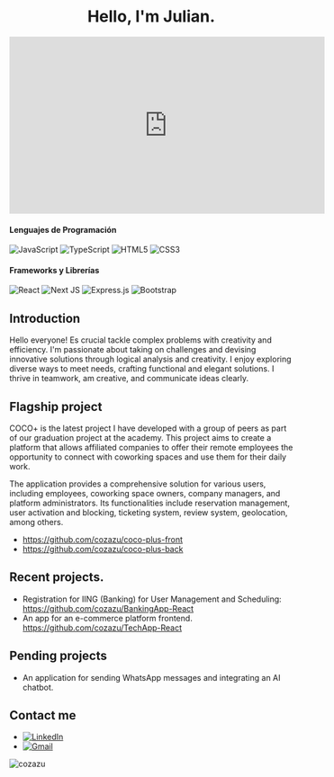 <h1 align="center">Hello, I'm Julian.</h1>

<div align="center">
  <iframe width="560" height="315" src="https://youtube.com/shorts/lRbVdz_MyTE?feature=share" frameborder="0" allowfullscreen></iframe>
</div>


#### Lenguajes de Programación
![JavaScript](https://img.shields.io/badge/javascript-%23323330.svg?style=flat&logo=javascript&logoColor=%23F7DF1E)
![TypeScript](https://img.shields.io/badge/typescript-%23007ACC.svg?style=flat&logo=typescript&logoColor=white)
![HTML5](https://img.shields.io/badge/html5-%23E34F26.svg?style=flat&logo=html5&logoColor=white)
![CSS3](https://img.shields.io/badge/css3-%231572B6.svg?style=flat&logo=css3&logoColor=white)

#### Frameworks y Librerías
![React](https://img.shields.io/badge/react-%2320232a.svg?style=flat&logo=react&logoColor=%2361DAFB)
![Next JS](https://img.shields.io/badge/Next-black?style=flat&logo=next.js&logoColor=white)
![Express.js](https://img.shields.io/badge/express.js-%23404d59.svg?style=flat&logo=express&logoColor=%2361DAFB)
![Bootstrap](https://img.shields.io/badge/bootstrap-%23563D7C.svg?style=flat&logo=bootstrap&logoColor=white)

## Introduction

Hello everyone! Es crucial tackle complex problems with creativity and efficiency. I'm passionate about taking on challenges and devising innovative solutions through logical analysis and creativity. I enjoy exploring diverse ways to meet needs, crafting functional and elegant solutions. I thrive in teamwork, am creative, and communicate ideas clearly.

## Flagship project 
COCO+ is the latest project I have developed with a group of peers as part of our graduation project at the academy. This project aims to create a platform that allows affiliated companies to offer their remote employees the opportunity to connect with coworking spaces and use them for their daily work.

The application provides a comprehensive solution for various users, including employees, coworking space owners, company managers, and platform administrators. Its functionalities include reservation management, user activation and blocking, ticketing system, review system, geolocation, among others.

- <a href="coco-plus-front" target="_blank">https://github.com/cozazu/coco-plus-front </a>
- <a href="coco-plus-back" target="_blank">https://github.com/cozazu/coco-plus-back </a>


## Recent projects.
- Registration for IING (Banking) for User Management and Scheduling: <a href="https://github.com/cozazu/BankingApp-React" target="_blank">https://github.com/cozazu/BankingApp-React </a>
- An app for an e-commerce platform frontend. <a>https://github.com/cozazu/TechApp-React </a>

## Pending projects
- An application for sending WhatsApp messages and integrating an AI chatbot.

## Contact me
- [![LinkedIn](https://img.shields.io/badge/LinkedIn-%230077B5.svg?logo=linkedin&logoColor=white)](https://www.linkedin.com/in/juli%C3%A1n-aranzazu-95837a207/)
- [![Gmail](https://img.shields.io/badge/Gmail-D14836?style=flat&logo=gmail&logoColor=white)](mailto:aranzazuarcila@gmail.com)
  
<p><img align="left" src="https://github-readme-stats.vercel.app/api/top-langs?username=cozazu&show_icons=true&theme=dark&locale=es&layout=compact" alt="cozazu" /></p>


